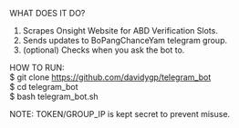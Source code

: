 WHAT DOES IT DO?
1. Scrapes Onsight Website for ABD Verification Slots.
2. Sends updates to BoPangChanceYam telegram group.
3. (optional) Checks when you ask the bot to.

HOW TO RUN:  
$ git clone https://github.com/davidygp/telegram_bot  
$ cd telegram_bot  
$ bash telegram_bot.sh  

NOTE: TOKEN/GROUP_IP is kept secret to prevent misuse.
